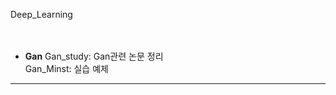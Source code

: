 Deep_Learning  
<br>
<br>
- __Gan__
Gan_study: Gan관련 논문 정리  
Gan_Minst: 실습 예제 
--------------------------------------------------

